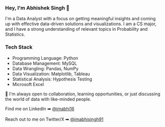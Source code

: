 ### Hey, I'm Abhishek Singh 👋

I'm a Data Analyst with a focus on getting meaningful insights and coming up with effective data-driven solutions and visualizations. I am a CS major, and I have a strong understanding of relevant topics in Probability and Statistics.

### Tech Stack
- Programming Language: Python
- Database Management: MySQL
- Data Wrangling: Pandas, NumPy
- Data Visualization: Matplotlib, Tableau
- Statistical Analysis: Hypothesis Testing
- Microsoft Excel

🤝 I'm always open to collaboration, learning opportunities, or just discussing the world of data with like-minded people.

Find me on LinkedIn ➡ [@imabhi16](https://www.linkedin.com/in/imabhi16/) <br><br>
Reach out to me on Twitter/X ➡ [@imabhisingh91](https://twitter.com/imabhisingh91)
